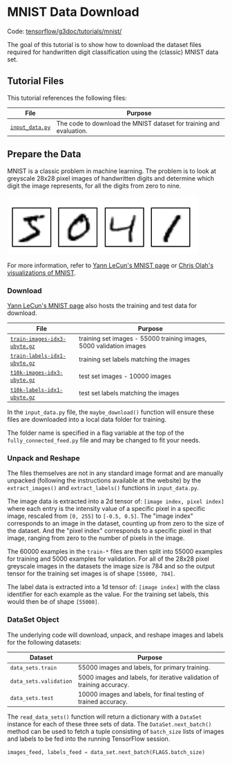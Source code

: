 # MNIST Data Download <a class="md-anchor" id="AUTOGENERATED-mnist-data-download"></a>

Code: [tensorflow/g3doc/tutorials/mnist/](https://tensorflow.googlesource.com/tensorflow/+/master/tensorflow/g3doc/tutorials/mnist/)

The goal of this tutorial is to show how to download the dataset files required
for handwritten digit classification using the (classic) MNIST data set.

## Tutorial Files <a class="md-anchor" id="AUTOGENERATED-tutorial-files"></a>

This tutorial references the following files:

File | Purpose
--- | ---
[`input_data.py`](../input_data.py) | The code to download the MNIST dataset for training and evaluation.

## Prepare the Data <a class="md-anchor" id="AUTOGENERATED-prepare-the-data"></a>

MNIST is a classic problem in machine learning. The problem is to look at
greyscale 28x28 pixel images of handwritten digits and determine which digit
the image represents, for all the digits from zero to nine.

![MNIST Digits](../tf/mnist_digits.png "MNIST Digits")

For more information, refer to [Yann LeCun's MNIST page](http://yann.lecun.com/exdb/mnist/)
or [Chris Olah's visualizations of MNIST](http://colah.github.io/posts/2014-10-Visualizing-MNIST/).

### Download <a class="md-anchor" id="AUTOGENERATED-download"></a>

[Yann LeCun's MNIST page](http://yann.lecun.com/exdb/mnist/)
also hosts the training and test data for download.

File | Purpose
--- | ---
[`train-images-idx3-ubyte.gz`](http://yann.lecun.com/exdb/mnist/train-images-idx3-ubyte.gz) | training set images - 55000 training images, 5000 validation images
[`train-labels-idx1-ubyte.gz`](http://yann.lecun.com/exdb/mnist/train-labels-idx1-ubyte.gz) | training set labels matching the images
[`t10k-images-idx3-ubyte.gz`](http://yann.lecun.com/exdb/mnist/t10k-images-idx3-ubyte.gz) | test set images - 10000 images
[`t10k-labels-idx1-ubyte.gz`](http://yann.lecun.com/exdb/mnist/t10k-labels-idx1-ubyte.gz) | test set labels matching the images

In the `input_data.py` file, the `maybe_download()` function will ensure these
files are downloaded into a local data folder for training.

The folder name is specified in a flag variable at the top of the
`fully_connected_feed.py` file and may be changed to fit your needs.

### Unpack and Reshape <a class="md-anchor" id="AUTOGENERATED-unpack-and-reshape"></a>

The files themselves are not in any standard image format and are manually
unpacked (following the instructions available at the website) by the
`extract_images()` and `extract_labels()` functions in `input_data.py`.

The image data is extracted into a 2d tensor of: `[image index, pixel index]`
where each entry is the intensity value of a specific pixel in a specific
image, rescaled from `[0, 255]` to `[-0.5, 0.5]`.  The "image index" corresponds
to an image in the dataset, counting up from zero to the size of the dataset.
And the "pixel index" corresponds to a specific pixel in that image, ranging
from zero to the number of pixels in the image.

The 60000 examples in the `train-*` files are then split into 55000 examples
for training and 5000 examples for validation. For all of the 28x28
pixel greyscale images in the datasets the image size is 784 and so the output
tensor for the training set images is of shape `[55000, 784]`.

The label data is extracted into a 1d tensor of: `[image index]`
with the class identifier for each example as the value. For the training set
labels, this would then be of shape `[55000]`.

### DataSet Object <a class="md-anchor" id="AUTOGENERATED-dataset-object"></a>

The underlying code will download, unpack, and reshape images and labels for
the following datasets:

Dataset | Purpose
--- | ---
`data_sets.train` | 55000 images and labels, for primary training.
`data_sets.validation` | 5000 images and labels, for iterative validation of training accuracy.
`data_sets.test` | 10000 images and labels, for final testing of trained accuracy.

The `read_data_sets()` function will return a dictionary with a `DataSet`
instance for each of these three sets of data.  The `DataSet.next_batch()`
method can be used to fetch a tuple consisting of `batch_size` lists of images
and labels to be fed into the running TensorFlow session.

```python
images_feed, labels_feed = data_set.next_batch(FLAGS.batch_size)
```
